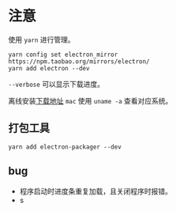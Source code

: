 # 注意

使用 `yarn`  进行管理。

```shell
yarn config set electron_mirror https://npm.taobao.org/mirrors/electron/
yarn add electron --dev
```

`--verbose` 可以显示下载进度。

离线安装[下载地址](https://github.com/electron/electron/releases)
`mac` 使用 `uname -a` 查看对应系统。

## 打包工具

```shell
yarn add electron-packager --dev
```

## bug

- 程序启动时进度条重复加载，且关闭程序时报错。
- s
